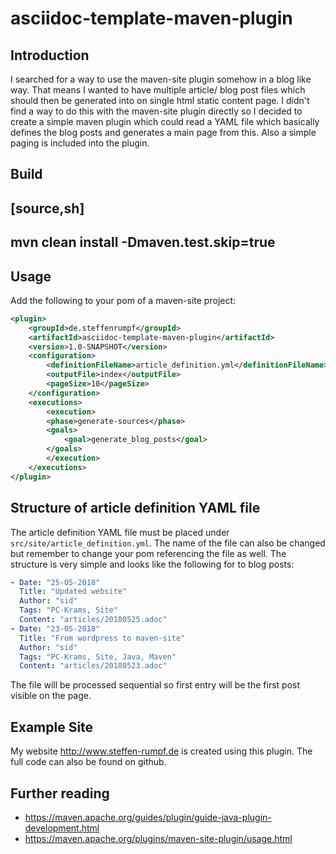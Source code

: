 # asciidoc-template-maven-plugin

## Introduction

I searched for a way to use the maven-site plugin somehow in a blog like way. That means I wanted to have multiple article/ blog post files which should then be generated into on single html static content page. I didn't find a way to do this with the maven-site plugin directly so I decided to create a simple maven plugin which could read a YAML file which basically defines the blog posts and generates a main page from this. Also a simple paging is included into the plugin.

## Build

[source,sh]
----
mvn clean install -Dmaven.test.skip=true
----

## Usage

Add the following to your pom of a maven-site project:

```xml
<plugin>
    <groupId>de.steffenrumpf</groupId>
    <artifactId>asciidoc-template-maven-plugin</artifactId>
    <version>1.0-SNAPSHOT</version>
    <configuration>
        <definitionFileName>article_definition.yml</definitionFileName>
        <outputFile>index</outputFile>
        <pageSize>10</pageSize>
    </configuration>
    <executions>
        <execution>
        <phase>generate-sources</phase>
        <goals>
            <goal>generate_blog_posts</goal>
        </goals>
        </execution>
    </executions>
</plugin>
```

## Structure of article definition YAML file

The article definition YAML file must be placed under `src/site/article_definition.yml`. The name of the file can also be changed but remember to change your pom referencing the file as well. The structure is very simple and looks like the following for to blog posts:

```yaml
- Date: "25-05-2018"
  Title: "Updated website"
  Author: "sid"
  Tags: "PC-Krams, Site"
  Content: "articles/20180525.adoc"
- Date: "23-05-2018"
  Title: "From wordpress to maven-site"
  Author: "sid"
  Tags: "PC-Krams, Site, Java, Maven"
  Content: "articles/20180523.adoc"
```

The file will be processed sequential so first entry will be the first post visible on the page.

## Example Site

My website http://www.steffen-rumpf.de is created using this plugin. The full code can also be found on github.

## Further reading

- https://maven.apache.org/guides/plugin/guide-java-plugin-development.html
- https://maven.apache.org/plugins/maven-site-plugin/usage.html